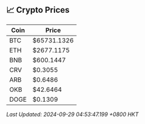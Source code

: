 ## 📈 Crypto Prices

| Coin | Price |
| ---- | ----- |
| BTC | $65731.1326 |
| ETH | $2677.1175 |
| BNB | $600.1447 |
| CRV | $0.3055 |
| ARB | $0.6486 |
| OKB | $42.6464 |
| DOGE | $0.1309 |

_Last Updated: 2024-09-29 04:53:47.199 +0800 HKT_